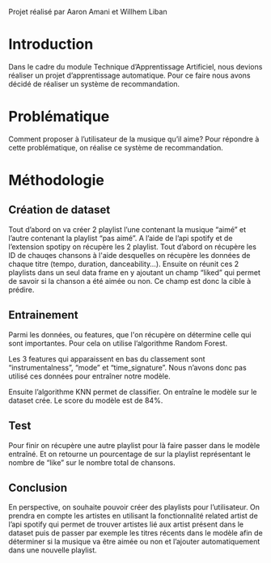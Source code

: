 Projet réalisé par Aaron Amani et Willhem Liban
# Introduction

Dans le cadre du module Technique d’Apprentissage Artificiel, nous devions réaliser un projet d’apprentissage automatique. Pour ce faire nous avons décidé de réaliser un système de recommandation.

# Problématique

Comment proposer à l’utilisateur de la musique qu’il aime?
Pour répondre à cette problématique, on réalise ce système de recommandation.

# Méthodologie

## Création de dataset

Tout d’abord on va créer 2 playlist l’une contenant la musique “aimé” et l’autre contenant la playlist “pas aimé”.
A l’aide de l’api spotify et de l’extension spotipy on récupère les 2 playlist. Tout d’abord on récupère les ID de chauqes chansons à l'aide desquelles on récupère les données de chaque titre (tempo, duration, danceability…).
Ensuite on réunit ces 2 playlists dans un seul data frame en y ajoutant un champ “liked” qui permet de savoir si la chanson a été aimée ou non. Ce champ est donc la cible à prédire.

## Entrainement

Parmi les données, ou features, que l'on récupère on détermine celle qui sont importantes. Pour cela on utilise l’algorithme Random Forest.

Les 3 features qui apparaissent en bas du classement sont “instrumentalness”, “mode” et “time_signature”. Nous n’avons donc pas utilisé ces données pour entraîner notre modèle.

Ensuite l’algorithme KNN permet de classifier. On entraîne le modèle sur le dataset crée. Le score du modèle est de 84%.

## Test

Pour finir on récupère une autre playlist pour là faire passer dans le modèle entraîné. Et on retourne un pourcentage de sur la playlist représentant le nombre de “like” sur le nombre total de chansons.

## Conclusion

En perspective, on souhaite pouvoir créer des playlists pour l’utilisateur. On prendra en compte les artistes en utilisant la fonctionnalité related artist de l’api spotify qui permet de trouver artistes lié aux artist présent dans le dataset puis de passer par exemple les titres récents dans le modèle afin de déterminer si la musique va être aimée ou non et l’ajouter automatiquement dans une nouvelle playlist.
